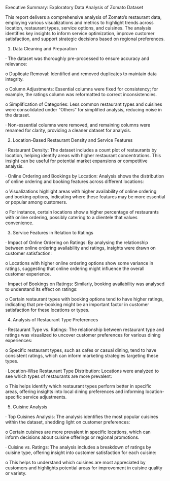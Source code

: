 Executive Summary: Exploratory Data Analysis of Zomato Dataset

This report delivers a comprehensive analysis of Zomato’s restaurant data, employing various visualizations and metrics to highlight trends across location, restaurant types, service options, and cuisines. The analysis identifies key insights to inform service optimization, improve customer satisfaction, and support strategic decisions based on regional preferences.

1. Data Cleaning and Preparation

· The dataset was thoroughly pre-processed to ensure accuracy and relevance:

o Duplicate Removal: Identified and removed duplicates to maintain data integrity.

o Column Adjustments: Essential columns were fixed for consistency; for example, the ratings column was reformatted to correct inconsistencies.

o Simplification of Categories: Less common restaurant types and cuisines were consolidated under “Others” for simplified analysis, reducing noise in the dataset.

· Non-essential columns were removed, and remaining columns were renamed for clarity, providing a cleaner dataset for analysis.

2. Location-Based Restaurant Density and Service Features

· Restaurant Density: The dataset includes a count plot of restaurants by location, helping identify areas with higher restaurant concentrations. This insight can be useful for potential market expansions or competitive analysis.

· Online Ordering and Bookings by Location: Analysis shows the distribution of online ordering and booking features across different locations:

o Visualizations highlight areas with higher availability of online ordering and booking options, indicating where these features may be more essential or popular among customers.

o For instance, certain locations show a higher percentage of restaurants with online ordering, possibly catering to a clientele that values convenience.

3. Service Features in Relation to Ratings

· Impact of Online Ordering on Ratings: By analysing the relationship between online ordering availability and ratings, insights were drawn on customer satisfaction:

o Locations with higher online ordering options show some variance in ratings, suggesting that online ordering might influence the overall customer experience.

· Impact of Bookings on Ratings: Similarly, booking availability was analysed to understand its effect on ratings:

o Certain restaurant types with booking options tend to have higher ratings, indicating that pre-booking might be an important factor in customer satisfaction for these locations or types.


4. Analysis of Restaurant Type Preferences

· Restaurant Type vs. Ratings: The relationship between restaurant type and ratings was visualized to uncover customer preferences for various dining experiences:

o Specific restaurant types, such as cafes or casual dining, tend to have consistent ratings, which can inform marketing strategies targeting these types.

· Location-Wise Restaurant Type Distribution: Locations were analyzed to see which types of restaurants are more prevalent:

o This helps identify which restaurant types perform better in specific areas, offering insights into local dining preferences and informing location-specific service adjustments.

5. Cuisine Analysis

· Top Cuisines Analysis: The analysis identifies the most popular cuisines within the dataset, shedding light on customer preferences:

o Certain cuisines are more prevalent in specific locations, which can inform decisions about cuisine offerings or regional promotions.

· Cuisine vs. Ratings: The analysis includes a breakdown of ratings by cuisine type, offering insight into customer satisfaction for each cuisine:

o This helps to understand which cuisines are most appreciated by customers and highlights potential areas for improvement in cuisine quality or variety.
